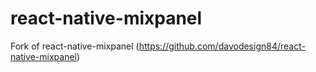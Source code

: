 # react-native-mixpanel
Fork of react-native-mixpanel (https://github.com/davodesign84/react-native-mixpanel)
